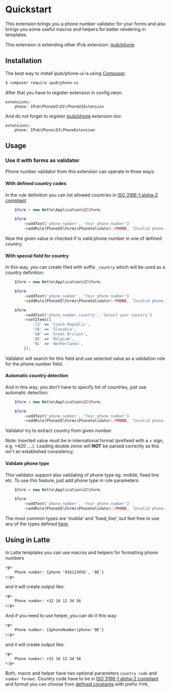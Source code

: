 # Quickstart

This extension brings you a phone number validator for your forms and also brings you some useful macros and helpers for better rendering in templates.

This extension is extending other iPub extension: [ipub/phone](https://github.com/ipublikuj/phone)

## Installation

The best way to install ipub/phone-ui is using  [Composer](http://getcomposer.org/):

```sh
$ composer require ipub/phone-ui
```

After that you have to register extension in config.neon.

```neon
extensions:
    phone: IPub\PhoneUI\DI\PhoneUIExtension
```

And do not forget to register [ipub/phone](https://github.com/ipublikuj/phone) extension too:

```neon
extensions:
    phone: IPub\Phone\DI\PhoneExtension
```

## Usage

### Use it with forms as validator

Phone number validator from this extension can operate in three ways:

#### With defined country codes

In the rule definition you can list allowed countries in [ISO 3166-1 alpha-2 compliant](https://en.wikipedia.org/wiki/ISO_3166-1_alpha-2#Officially_assigned_code_elements)

```php
    $form = new Nette\Application\UI\Form;

    $form
        ->addText('phone_number', 'Your phone number')
        ->addRule(PhoneUI\Forms\PhoneValidator::PHONE, 'Invalid phone.', ['GB', 'US', 'CZ']);
```

Now the given value is checked if is valid phone number in one of defined country.

#### With special field for country

In this way, you can create filed with suffix `_country` which will be used as a country definition:

```php
    $form = new Nette\Application\UI\Form;

    $form
        ->addText('phone_number', 'Your phone number')
        ->addRule(PhoneUI\Forms\PhoneValidator::PHONE, 'Invalid phone.', ['GB', 'US', 'CZ']);

    $form
        ->addText('phone_number_country', 'Select your country')
        ->setItems([
            'CZ' => 'Czech Republic',
            'SK' => 'Slovakia',
            'GB' => 'Great Britain',
            'BE' => 'Belgium',
            'NL' => 'Netherlands',
        ]);
```

Validator will search for this field and use selected value as a validation rule for the phone number field.

#### Automatic country detection

And in this way, you don't have to specify list of countries, just use automatic detection.

```php
    $form = new Nette\Application\UI\Form;

    $form
        ->addText('phone_number', 'Your phone number')
        ->addRule(PhoneUI\Forms\PhoneValidator::PHONE, 'Invalid phone. Enter it in international format.', ['AUTO']);
```

Validator try to extract country from given number.

Note: Inserted value must be in international format (prefixed with a + sign, e.g. +420 ....). Leading double zeros will **NOT** be parsed correctly as this isn't an established consistency.

#### Validate phone type

This validator support also validating of phone type eg. mobile, fixed line etc. To use this feature, just add phone type in rule parameters:

```php
    $form = new Nette\Application\UI\Form;

    $form
        ->addText('phone_number', 'Your phone number')
        ->addRule(PhoneUI\Forms\PhoneValidator::PHONE, 'Invalid phone. Enter it in international format.', ['AUTO', 'mobile', 'fixed_line']);
```

The most common types are 'mobile' and 'fixed_line', but feel free to use any of the types defined [here](https://github.com/iPublikuj/phone/blob/master/src/IPub/Phone/Phone.php).

## Using in Latte

In Latte templates you can use macros and helpers for formatting phone numbers

```html
<p>
    Phone number: {phone '016123456', 'BE'}
</p>
```

and it will create output like:

```html
<p>
    Phone number: +32 16 12 34 56
</p>
```

And if you need to use helper, you can do it this way:

```html
<p>
    Phone number: {$phoneNumber|phone:'BE'}
</p>
```

and it will create output like:

```html
<p>
    Phone number: +32 16 12 34 56
</p>
```

Both, macro and helper have two optional parameters `country code` and `number format`. Country code have to be in [ISO 3166-1 alpha-2 compliant](https://en.wikipedia.org/wiki/ISO_3166-1_alpha-2#Officially_assigned_code_elements) and format you can choose from [defined constants](https://github.com/iPublikuj/phone/blob/master/src/IPub/Phone/Phone.php#L42-L49) with prefix `TYPE_`
